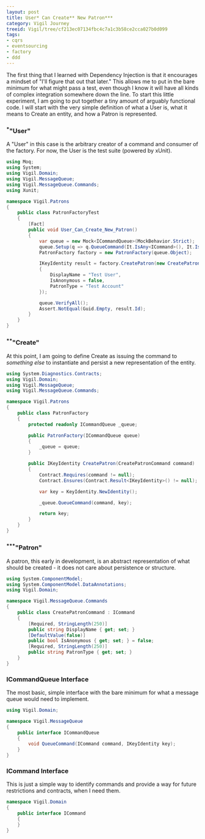 ```yaml
---
layout: post
title: User* Can Create** New Patron***
category: Vigil Journey
treeid: Vigil/tree/cf213ec07134fbc4c7a1c3b58ce2cca027b0d099
tags:
- cqrs
- eventsourcing
- factory
- ddd
---
```


The first thing that I learned with Dependency Injection is that it encourages a mindset of "I'll figure that out that later." This allows me to put in the bare minimum for what might pass a test, even though I know it will have all kinds of complex integration somewhere down the line. To start this little experiment, I am going to put together a tiny amount of arguably functional code. I will start with the very simple definition of what a User is, what it means to Create an entity, and how a Patron is represented.


### <sup>*</sup>"User"

A "User" in this case is the arbitrary creator of a command and consumer of the factory. For now, the User is the test suite (powered by xUnit).

```csharp
using Moq;
using System;
using Vigil.Domain;
using Vigil.MessageQueue;
using Vigil.MessageQueue.Commands;
using Xunit;

namespace Vigil.Patrons
{
    public class PatronFactoryTest
    {
        [Fact]
        public void User_Can_Create_New_Patron()
        {
            var queue = new Mock<ICommandQueue>(MockBehavior.Strict);
            queue.Setup(q => q.QueueCommand(It.IsAny<ICommand>(), It.IsAny<IKeyIdentity>())).Verifiable();
            PatronFactory factory = new PatronFactory(queue.Object);

            IKeyIdentity result = factory.CreatePatron(new CreatePatronCommand()
            {
                DisplayName = "Test User",
                IsAnonymous = false,
                PatronType = "Test Account"
            });

            queue.VerifyAll();
            Assert.NotEqual(Guid.Empty, result.Id);
        }
    }
}
```

### <sup>**</sup>"Create"

At this point, I am going to define Create as issuing the command to _something else_ to instantiate and persist a new representation of the entity.

```csharp
using System.Diagnostics.Contracts;
using Vigil.Domain;
using Vigil.MessageQueue;
using Vigil.MessageQueue.Commands;

namespace Vigil.Patrons
{
    public class PatronFactory
    {
        protected readonly ICommandQueue _queue;

        public PatronFactory(ICommandQueue queue)
        {
            _queue = queue;
        }

        public IKeyIdentity CreatePatron(CreatePatronCommand command)
        {
            Contract.Requires(command != null);
            Contract.Ensures(Contract.Result<IKeyIdentity>() != null);

            var key = KeyIdentity.NewIdentity();

            _queue.QueueCommand(command, key);

            return key;
        }
    }
}
```

### <sup>***</sup>"Patron"

A patron, this early in development, is an abstract representation of what should be created - it does not care about persistence or structure.

```csharp
using System.ComponentModel;
using System.ComponentModel.DataAnnotations;
using Vigil.Domain;

namespace Vigil.MessageQueue.Commands
{
    public class CreatePatronCommand : ICommand
    {
        [Required, StringLength(250)]
        public string DisplayName { get; set; }
        [DefaultValue(false)]
        public bool IsAnonymous { get; set; } = false;
        [Required, StringLength(250)]
        public string PatronType { get; set; }
    }
}
```

### ICommandQueue Interface

The most basic, simple interface with the bare minimum for what a message queue would need to implement.

```csharp
using Vigil.Domain;

namespace Vigil.MessageQueue
{
    public interface ICommandQueue
    {
        void QueueCommand(ICommand command, IKeyIdentity key);
    }
}
```

### ICommand Interface

This is just a simple way to identify commands and provide a way for future restrictions and contracts, when I need them.

```csharp
namespace Vigil.Domain
{
    public interface ICommand
    {
    }
}
```